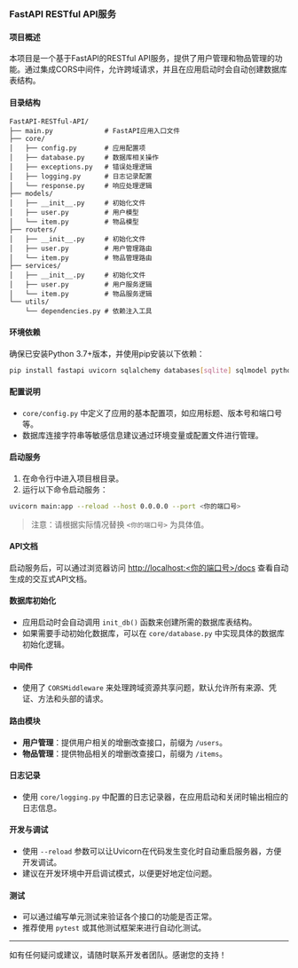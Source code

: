 ### FastAPI RESTful API服务

#### 项目概述
本项目是一个基于FastAPI的RESTful API服务，提供了用户管理和物品管理的功能。通过集成CORS中间件，允许跨域请求，并且在应用启动时会自动创建数据库表结构。

#### 目录结构
```
FastAPI-RESTful-API/
├── main.py             # FastAPI应用入口文件
├── core/
│   ├── config.py       # 应用配置项
│   ├── database.py     # 数据库相关操作
│   ├── exceptions.py   # 错误处理逻辑
│   ├── logging.py      # 日志记录配置
│   └── response.py     # 响应处理逻辑
├── models/
│   ├── __init__.py     # 初始化文件
│   ├── user.py         # 用户模型
│   └── item.py         # 物品模型
├── routers/
│   ├── __init__.py     # 初始化文件
│   ├── user.py         # 用户管理路由
│   └── item.py         # 物品管理路由
├── services/
│   ├── __init__.py     # 初始化文件
│   ├── user.py         # 用户服务逻辑
│   └── item.py         # 物品服务逻辑
└── utils/
    └── dependencies.py # 依赖注入工具
```

#### 环境依赖
确保已安装Python 3.7+版本，并使用pip安装以下依赖：
```bash
pip install fastapi uvicorn sqlalchemy databases[sqlite] sqlmodel python-multipart
```

#### 配置说明
- `core/config.py` 中定义了应用的基本配置项，如应用标题、版本号和端口号等。
- 数据库连接字符串等敏感信息建议通过环境变量或配置文件进行管理。

#### 启动服务
1. 在命令行中进入项目根目录。
2. 运行以下命令启动服务：
```bash
uvicorn main:app --reload --host 0.0.0.0 --port <你的端口号>
```
> 注意：请根据实际情况替换 `<你的端口号>` 为具体值。

#### API文档
启动服务后，可以通过浏览器访问 [http://localhost:<你的端口号>/docs](http://localhost:<你的端口号>/docs) 查看自动生成的交互式API文档。

#### 数据库初始化
- 应用启动时会自动调用 `init_db()` 函数来创建所需的数据库表结构。
- 如果需要手动初始化数据库，可以在 `core/database.py` 中实现具体的数据库初始化逻辑。

#### 中间件
- 使用了 `CORSMiddleware` 来处理跨域资源共享问题，默认允许所有来源、凭证、方法和头部的请求。

#### 路由模块
- **用户管理**：提供用户相关的增删改查接口，前缀为 `/users`。
- **物品管理**：提供物品相关的增删改查接口，前缀为 `/items`。

#### 日志记录
- 使用 `core/logging.py` 中配置的日志记录器，在应用启动和关闭时输出相应的日志信息。

#### 开发与调试
- 使用 `--reload` 参数可以让Uvicorn在代码发生变化时自动重启服务器，方便开发调试。
- 建议在开发环境中开启调试模式，以便更好地定位问题。

#### 测试
- 可以通过编写单元测试来验证各个接口的功能是否正常。
- 推荐使用 `pytest` 或其他测试框架来进行自动化测试。

---

如有任何疑问或建议，请随时联系开发者团队。感谢您的支持！